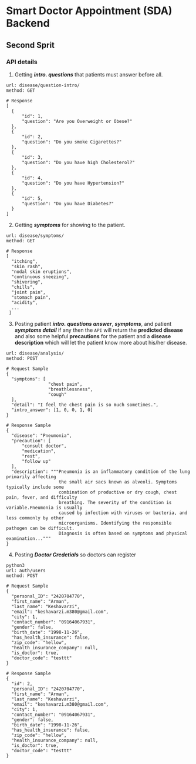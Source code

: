 # Smart Doctor Appointment (SDA) Backend
## Second Sprit
### API details
  1. Getting ***intro. questions*** that patients must answer before all.
  
  ```python3
  url: disease/question-intro/
  method: GET
  
  # Response
  [
    {
        "id": 1,
        "question": "Are you Overweight or Obese?"
    },
    {
        "id": 2,
        "question": "Do you smoke Cigarettes?"
    },
    {
        "id": 3,
        "question": "Do you have high Cholesterol?"
    },
    {
        "id": 4,
        "question": "Do you have Hypertension?"
    },
    {
        "id": 5,
        "question": "Do you have Diabetes?"
    }
]
  ```
  2. Getting ***symptoms*** for showing to the patient.
  ```python3
  url: disease/symptoms/
  method: GET
    
  # Response
  [
    "itching",
    "skin rash",
    "nodal skin eruptions",
    "continuous sneezing",
    "shivering",
    "chills",
    "joint pain",
    "stomach pain",
    "acidity",
    ...
   ]
  ```
  3. Posting patient ***intro. questions answer***, ***symptoms***, and patient ***symptoms detail*** if any then the `API` will return the **predicted disease** and also some helpful **precautions** for the patient and a **disease description** which will let the patient know more about his/her disease.
  ```python3
  url: disease/analysis/
  method: POST
  
  # Request Sample
  {
    "symptoms": [
                  "chest pain",
                  "breathlessness",
                  "cough"
    ],
    "detail": "I feel the chest pain is so much sometimes.",
    "intro_answer": [1, 0, 0, 1, 0]
  }
  
  # Response Sample
  {
    "disease": "Pneumonia",
    "precaution": [
        "consult doctor",
        "medication",
        "rest",
        "follow up"
    ],
    "description": """Pneumonia is an inflammatory condition of the lung primarily affecting
                      the small air sacs known as alveoli. Symptoms typically include some
                      combination of productive or dry cough, chest pain, fever, and difficulty
                      breathing. The severity of the condition is variable.Pneumonia is usually
                      caused by infection with viruses or bacteria, and less commonly by other
                      microorganisms. Identifying the responsible pathogen can be difficult. 
                      Diagnosis is often based on symptoms and physical examination..."""
  }
  ```
  4. Posting ***Doctor Credetials*** so doctors can register
  ```
  python3
  url: auth/users
  method: POST
  
  # Request Sample
  {
    "personal_ID": "2420704770",
    "first_name": "Arman",
    "last_name": "Keshavarzi",
    "email": "keshavarzi.m380@gmail.com",
    "city": 1,
    "contact_number": "09164067931",
    "gender": false,
    "birth_date": "1998-11-26",
    "has_health_insurance": false,
    "zip_code": "hellow",
    "health_insurance_company": null,
    "is_doctor": true,
    "doctor_code": "testtt"
  }

  # Response Sample
  {
    "id": 2,
    "personal_ID": "2420704770",
    "first_name": "Arman",
    "last_name": "Keshavarzi",
    "email": "keshavarzi.m380@gmail.com",
    "city": 1,
    "contact_number": "09164067931",
    "gender": false,
    "birth_date": "1998-11-26",
    "has_health_insurance": false,
    "zip_code": "hellow",
    "health_insurance_company": null,
    "is_doctor": true,
    "doctor_code": "testtt"
  }
  ```